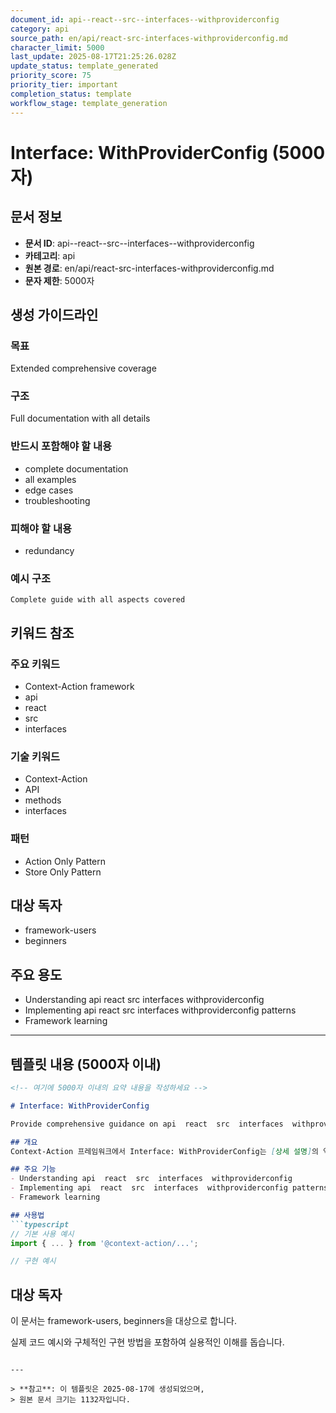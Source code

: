 ```yaml
---
document_id: api--react--src--interfaces--withproviderconfig
category: api
source_path: en/api/react-src-interfaces-withproviderconfig.md
character_limit: 5000
last_update: 2025-08-17T21:25:26.028Z
update_status: template_generated
priority_score: 75
priority_tier: important
completion_status: template
workflow_stage: template_generation
---
```


# Interface: WithProviderConfig (5000자)

## 문서 정보
- **문서 ID**: api--react--src--interfaces--withproviderconfig
- **카테고리**: api
- **원본 경로**: en/api/react-src-interfaces-withproviderconfig.md
- **문자 제한**: 5000자

## 생성 가이드라인

### 목표
Extended comprehensive coverage

### 구조
Full documentation with all details

### 반드시 포함해야 할 내용
- complete documentation
- all examples
- edge cases
- troubleshooting

### 피해야 할 내용  
- redundancy

### 예시 구조
```
Complete guide with all aspects covered
```

## 키워드 참조

### 주요 키워드
- Context-Action framework
- api
- react
- src
- interfaces

### 기술 키워드
- Context-Action
- API
- methods
- interfaces

### 패턴
- Action Only Pattern
- Store Only Pattern

## 대상 독자
- framework-users
- beginners

## 주요 용도
- Understanding api  react  src  interfaces  withproviderconfig
- Implementing api  react  src  interfaces  withproviderconfig patterns
- Framework learning

---

## 템플릿 내용 (5000자 이내)

```markdown
<!-- 여기에 5000자 이내의 요약 내용을 작성하세요 -->

# Interface: WithProviderConfig

Provide comprehensive guidance on api  react  src  interfaces  withproviderconfig

## 개요
Context-Action 프레임워크에서 Interface: WithProviderConfig는 [상세 설명]의 역할을 담당합니다.

## 주요 기능
- Understanding api  react  src  interfaces  withproviderconfig
- Implementing api  react  src  interfaces  withproviderconfig patterns
- Framework learning

## 사용법
```typescript
// 기본 사용 예시
import { ... } from '@context-action/...';

// 구현 예시
```

## 대상 독자
이 문서는 framework-users, beginners을 대상으로 합니다.

실제 코드 예시와 구체적인 구현 방법을 포함하여 실용적인 이해를 돕습니다.
```

---

> **참고**: 이 템플릿은 2025-08-17에 생성되었으며, 
> 원본 문서 크기는 1132자입니다.
